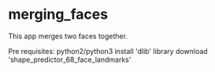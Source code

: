 # merging_faces

This app merges two faces together.

Pre requisites: python2/python3
                install 'dlib' library 
                download 'shape_predictor_68_face_landmarks'
